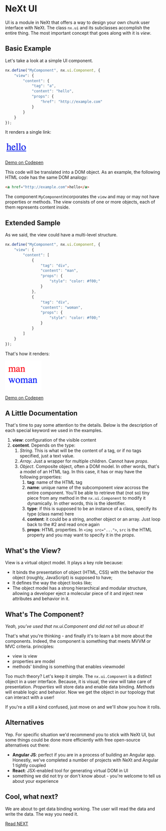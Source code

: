 # NeXt UI
UI is a module in NeXt that offers a way to design your own chunk user interface with NeXt. The class ```nx.ui``` and its subclasses accomplish the entire thing. The most important concept that goes along with it is *view*.

## Basic Example
Let's take a look at a simple UI component.

```JavaScript
nx.define("MyComponent", nx.ui.Component, {
	"view": {
		"content": {
			"tag": "a",
			"content": "hello",
			"props": {
				"href": "http://example.com"
			}
		}
	}
});
```

It renders a single link:

![](../images/tutorial-006/hello.png)

[Demo on Codepen](http://codepen.io/NEXTSUPPORT/pen/PGwOyg)


This code will be translated into a DOM object. As an example, the following HTML code has the same DOM analogy: 

```HTML
<a href="http://example.com">hello</a>
```

The component ```MyComponent```incorporates the ```view``` and may or may not have properties or methods. The view consists of one or more objects, each of them represents content inside.

## Extended Sample

As we said, the view could have a multi-level structure. 

```JavaScript
nx.define("MyComponent", nx.ui.Component, {
	"view": {
		"content": [
			{
				"tag": "div",
				"content": "man",
				"props": {
					"style": "color: #f00;"
				}
			},
			{
				"tag": "div",
				"content": "woman",
				"props": {
					"style": "color: #f00;"
				}
			}
		]
	}
});
```

That's how it renders:

![](../images/tutorial-006/man-woman.png)

[Demo on Codepen](http://codepen.io/NEXTSUPPORT/pen/ALjbJq)

## A Little Documentation
That's time to pay some attention to the details. Below is the description of each special keyword we used in the examples.

1. **view**: configuration of the visible content
2. **content**. Depends on the type:
   1. *String*. This is what will be the content of a tag, or if no tags specified, just a text value.
   2. *Array*. Just a wrapper for multiple children. Cannot have *props*.
   3. *Object*. Composite object, often a DOM model. In other words, that's a model of an HTML tag. In this case, it has or may have the following properties:
      1. **tag**: name of the HTML tag
      2. **name**: unique name of the subcomponent *view* accross the entire component. You'll be able to retrieve that (not so) tiny piece from any method in the ```nx.ui.Component``` to modify it dynamically. In other words, this is the identifier.
      3. **type**: if this is supposed to be an instance of a class, specify its type (class name) here
      4. **content**: it could be a string, another object or an array. Just loop back to the #2 and read once again
      5. **props**: HTML properties. In ```<img src="...">```, ```src``` is the HTML property and you may want to specify it in the *props*.
   

## What's the View?
View is a virtual object model. It plays a key role because:

* It binds the presentation of object (HTML, CSS) with the behavior the object (roughly, JavaScript) is supposed to have;
* It defines the way the object looks like;
* The object model has a strong hierarchical and modular structure, allowing a developer eject a molecular piece of it and inject new attributes and behavior in it.

## What's The Component?
*Yeah, you've used that nx.ui.Component and did not tell us about it!*

That's what you're thinking - and finally it's to learn a bit more about the components. Indeed, the component is something that meets MVVM or MVC criteria. principles:

* view is view
* properties are model
* methods' binding is something that enables viewmodel

Too much theory? Let's keep it simple. The ```nx.ui.Component``` is a distinct object in a user interface. Because, it is visual, the *view* will take care of presentation. *Properties* will store data and enable data binding. *Methods* will enable logic and behavior. Now we get the object in our topology that can interact with a user!

If you're a still a kind confused, just move on and we'll show you how it rolls.

## Alternatives
Yep. For specific situation we'd recommend you to stick with NeXt UI, but some things could be done more efficiently with free open-source alternatives out there:

* **Angular JS**: perfect if you are in a process of building an Angular app. Honestly, we've completed a number of projects with NeXt and Angular 1 tightly coupled 
* **React**: JSX-enabled tool for generating virtual DOM in UI
* something we did not try or don't know about - you're welcome to tell us about your experience

## Cool, what next?
We are about to get data binding working. The user will read the data and write the data. The way you need it.

[Read NEXT](./tutorial-006-01.md)
 
